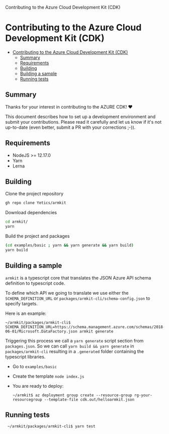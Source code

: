 Contributing to the Azure Cloud Development Kit (CDK)

# Contributing to the Azure Cloud Development Kit (CDK)

- [Contributing to the Azure Cloud Development Kit (CDK)](#contributing-to-the-azure-cloud-development-kit-cdk)
  - [Summary](#summary)
  - [Requirements](#requirements)
  - [Building](#building)
  - [Building a sample](#building-a-sample)
  - [Running tests](#running-tests)

## Summary
Thanks for your interest in contributing to the AZURE CDK! ❤️

This document describes how to set up a development environment and submit your contributions. Please read it carefully
and let us know if it's not up-to-date (even better, submit a PR with your  corrections ;-)).

## Requirements

- NodeJS >= 12.17.0
- Yarn
- Lerna

## Building

Clone the project repository

```bash
gh repo clone Yetics/armkit
```

Download dependencies

```bash
cd armkit/
yarn
```

Build the project and packages

```bash
(cd examples/basic ; yarn && yarn generate && yarn build)
yarn build
```

## Building a sample

`armkit` is a typescript core that translates the JSON Azure API schema definition to typescript code.

To define which API we going to translate we use either the `SCHEMA_DEFINITION_URL` or `packages/armkit-cli/schema-config.json` to specify targets.

Here is an example:

```shell
~/armkit/packages/armkit-cli$ SCHEMA_DEFINITION_URL=https://schema.management.azure.com/schemas/2018-06-01/Microsoft.DataFactory.json armkit generate
```

Triggering this process we call a `yarn generate` script section from `packages.json`. So we can call `yarn build && yarn generate` in `packages/armkit-cli`
resulting in a `.generated` folder containing the typescript libraries.

- Go to `examples/basic`
- Create the template `node index.js`
- You are ready to deploy:

    ```shell
    ~/armkit$ az deployment group create --resource-group rg-your-resourcegroup --template-file cdk.out/helloarmkit.json
    ```

## Running tests

```shell
 ~/armkit/packages/armkit-cli$ yarn test
```
